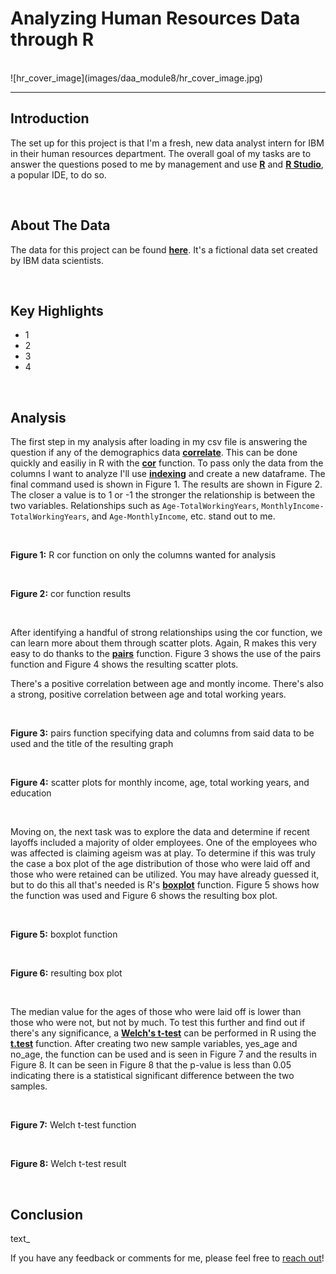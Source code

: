 # Analyzing Human Resources Data through R
<br>
![hr_cover_image](images/daa_module8/hr_cover_image.jpg)

---

## Introduction

The set up for this project is that I'm a fresh, new data analyst intern for IBM in their human resources department. The overall goal of my tasks are to answer the questions posed to me by management and use **[R](https://www.r-project.org/)** and **[R Studio](https://posit.co/download/rstudio-desktop/)**, a popular IDE, to do so.

<br>

## About The Data

The data for this project can be found **[here](https://www.kaggle.com/datasets/pavansubhasht/ibm-hr-analytics-attrition-dataset)**. It's a fictional data set created by IBM data scientists.

<br>

## Key Highlights

- 1
- 2
- 3
- 4

<br>

## Analysis

The first step in my analysis after loading in my csv file is answering the question if any of the demographics data **[correlate](https://en.wikipedia.org/wiki/Correlation)**. This can be done quickly and easiliy in R with the **[cor](https://www.rdocumentation.org/packages/stats/versions/3.6.2/topics/cor)** function. To pass only the data from the columns I want to analyze I'll use **[indexing](https://www.geeksforgeeks.org/how-to-select-dataframe-columns-by-index-in-r/#)** and create a new dataframe. The final command used is shown in Figure 1. The results are shown in Figure 2. The closer a value is to 1 or -1 the stronger the relationship is between the two variables. Relationships such as `Age-TotalWorkingYears`, `MonthlyIncome-TotalWorkingYears`, and `Age-MonthlyIncome`, etc. stand out to me.

<br>

<img alt ="" src="images/daa_module8/r_cor.png">

**Figure 1:** R cor function on only the columns wanted for analysis

<br>

<img alt ="" src="images/daa_module8/cor_function_results.png">

**Figure 2:** cor function results

<br>

After identifying a handful of strong relationships using the cor function, we can learn more about them through scatter plots. Again, R makes this very easy to do thanks to the **[pairs](https://www.rdocumentation.org/packages/graphics/versions/3.6.2/topics/pairs)** function. Figure 3 shows the use of the pairs function and Figure 4 shows the resulting scatter plots.

There's a positive correlation between age and montly income. There's also a strong, positive correlation between age and total working years.

<br>

<img alt ="" src="images/daa_module8/r_pairs_function.png">

**Figure 3:** pairs function specifying data and columns from said data to be used and the title of the resulting graph

<br>

<img alt ="" src="images/daa_module8/r_scatterplots.png">

<br>

**Figure 4:** scatter plots for monthly income, age, total working years, and education

<br>

Moving on, the next task was to explore the data and determine if recent layoffs included a majority of older employees. One of the employees who was affected is claiming ageism was at play. To determine if this was truly the case a box plot of the age distribution of those who were laid off and those who were retained can be utilized. You may have already guessed it, but to do this all that's needed is R's **[boxplot](https://www.rdocumentation.org/packages/graphics/versions/3.6.2/topics/boxplot)** function. Figure 5 shows how the function was used and Figure 6 shows the resulting box plot.

<br>

<img alt ="" src="images/daa_module8/r_boxplot.png">

<br>

**Figure 5:** boxplot function

<br>

<img alt ="" src="images/daa_module8/r_boxplot_result.png">

<br>

**Figure 6:** resulting box plot

<br>

The median value for the ages of those who were laid off is lower than those who were not, but not by much. To test this further and find out if there's any significance, a **[Welch's t-test](images/daa_module8/r_boxplot_result.png)** can be performed in R using the **[t.test](https://www.rdocumentation.org/packages/stats/versions/3.6.2/topics/t.test)** function. After creating two new sample variables, yes_age and no_age, the function can be used and is seen in Figure 7 and the results in Figure 8. It can be seen in Figure 8 that the p-value is less than 0.05 indicating there is a statistical significant difference between the two samples.

<br>

<img alt ="" src="images/daa_module8/r_ttest.png">

<br>

**Figure 7:** Welch t-test function

<br>

<img alt ="" src="images/daa_module8/r_welch_result.png">

<br>

**Figure 8:** Welch t-test result

<br>

## Conclusion

text_

If you have any feedback or comments for me, please feel free to [reach out](https://www.linkedin.com/in/gregory-santoro/)!
